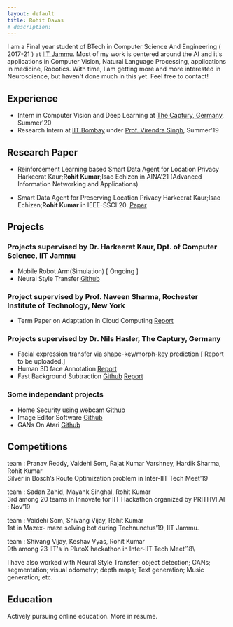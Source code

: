 ```yaml
---
layout: default
title: Rohit Davas 
# description: 
---
```

<!-- ## Introduction -->
I am a Final year student of BTech in Computer Science And Engineering ( 2017-21 ) at [IIT Jammu](https://iitjammu.ac.in/).
Most of my work is centered around the AI and it's applications in Computer Vision, Natural Language Processing, applications in medicine, Robotics. 
With time, I am getting more and more interested in Neuroscience, but haven't done much in this yet. Feel free to contact!

## Experience

- Intern in Computer Vision and Deep Learning at [The Captury, Germany](http://thecaptury.com/), Summer'20
- Research Intern at [IIT Bombay](http://www.iitb.ac.in/) under [Prof. Virendra Singh](https://www.ee.iitb.ac.in/~viren/), Summer'19 

## Research Paper

- Reinforcement Learning based Smart Data Agent for Location Privacy Harkeerat Kaur;**Rohit Kumar**;Isao Echizen
in AINA’21 (Advanced Information Networking and Applications)
  
- Smart Data Agent for Preserving Location Privacy Harkeerat Kaur;Isao Echizen;**Rohit Kumar** in IEEE-SSCI'20. [Paper](https://ieeexplore.ieee.org/document/9308396)

## Projects

### Projects supervised by Dr. Harkeerat Kaur, Dpt. of Computer Science, IIT Jammu
- Mobile Robot Arm(Simulation) [ Ongoing ]
- Neural Style Transfer [Github](https://github.com/rohitdavas/Neural-Style-Transfer)

### Project supervised by Prof. Naveen Sharma, Rochester Institute of Technology, New York
- Term Paper on Adaptation in Cloud Computing [Report](https://rohitdavas.github.io/projects/Adaptation-in-cloud-computing/Adaptation-in-cloud-computing.pdf)

### Projects supervised by Dr. Nils Hasler, The Captury, Germany
- Facial expression transfer via shape-key/morph-key prediction [ Report to be uploaded.]
- Human 3D face Annotation [Report](https://rohitdavas.github.io/projects/Human-3D-face-annotation/Human-3D-face-annotation.pdf)
- Fast Background Subtraction [Github](https://rohitdavas.github.io/Fast-Background-Subtraction/)
  [Report](https://rohitdavas.github.io/projects/Fast-Background-Subtraction/Fast-Background-Subtraction.pdf)
  
### Some independant projects
- Home Security using webcam [Github](https://github.com/rohitdavas/Home-Camera-Security/)
- Image Editor Software [Github](https://github.com/rohitdavas/ImageEditor/)
- GANs On Atari [Github](https://github.com/rohitdavas/GANs-On-Atari)

## Competitions
team : Pranav Reddy, Vaidehi Som, Rajat Kumar Varshney, Hardik Sharma, Rohit Kumar\
Silver in Bosch’s Route Optimization problem in Inter-IIT Tech Meet’19

team : Sadan Zahid, Mayank Singhal, Rohit Kumar\
3rd among 20 teams in Innovate for IIT Hackathon organized by PRITHVI.AI : Nov’19
  
team : Vaidehi Som, Shivang Vijay, Rohit Kumar\
1st in Mazex- maze solving bot during Technunctus’19, IIT Jammu.
  
team : Shivang Vijay, Keshav Vyas, Rohit Kumar\
9th among 23 IIT's in PlutoX hackathon in Inter-IIT Tech Meet’18\

I have also worked with Neural Style Transfer; object detection; GANs; segmentation; visual odometry; depth maps; Text generation; Music generation; etc.

## Education
Actively pursuing online education. More in resume. 

